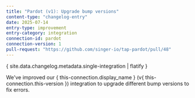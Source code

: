 ```yaml
---
title: "Pardot (v1): Upgrade bump versions"
content-type: "changelog-entry"
date: 2025-07-14
entry-type: improvement
entry-category: integration
connection-id: pardot
connection-version: 1
pull-request: "https://github.com/singer-io/tap-pardot/pull/48"
---
```

{ site.data.changelog.metadata.single-integration | flatify }

We've improved our { this-connection.display_name } (v{ this-connection.this-version }) integration to upgrade different bump versions to fix errors.
